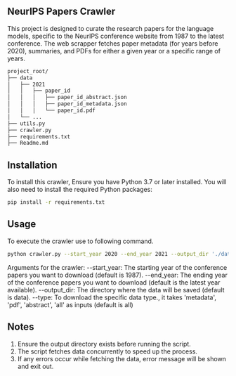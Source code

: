 ## NeurIPS Papers Crawler 

This project is designed to curate the research papers for the language models, specific to the NeurIPS conference website from 1987 to the latest conference. The web scrapper fetches paper metadata (for years before 2020), summaries, and PDFs for either a given year or a specific range of years. 


```bash
project_root/
├── data
│   ├── 2021
│   │   ├── paper_id
│   │   │   ├── paper_id_abstract.json
│   │   │   ├── paper_id_metadata.json
│   │   │   └── paper_id.pdf
│   └── ...
├── utils.py
├── crawler.py
├── requirements.txt
├── Readme.md
```
## Installation
To install this crawler, Ensure you have Python 3.7 or later installed. 
You will also need to install the required Python packages:

``` bash
pip install -r requirements.txt
```

## Usage
To execute the crawler use to following command.

```bash
python crawler.py --start_year 2020 --end_year 2021 --output_dir './data/' --type 'all'
```
Arguments for the crawler:
--start_year: The starting year of the conference papers you want to download (default is 1987).
--end_year: The ending year of the conference papers you want to download (default is the latest year available).
--output_dir: The directory where the data will be saved (default is data).
--type: To download the specific data type., it takes 'metadata', 'pdf', 'abstract', 'all' as inputs (default is all)


## Notes
1) Ensure the output directory exists before running the script.
2) The script fetches data concurrently to speed up the process.
3) If any errors occur while fetching the data, error message will be shown and exit out. 
